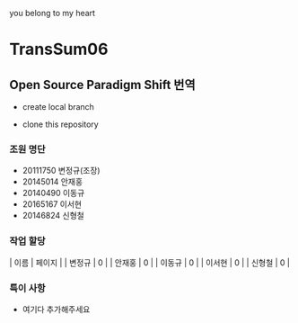 you belong to my heart
# TransSum06

## Open Source Paradigm Shift 번역
* create local branch

* clone this repository


### 조원 명단
* 20111750 변정규(조장)
* 20145014 안재홍
* 20140490 이동규
* 20165167 이서현
* 20146824 신형철  

### 작업 할당
| 이름 | 페이지 |
| 변정규 | 0 |
| 안재홍 | 0 |
| 이동규 | 0 |
| 이서현 | 0 |
| 신형철 | 0 |

### 특이 사항
* 여기다 추가해주세요